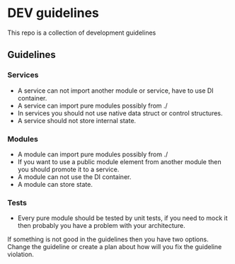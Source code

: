# DEV guidelines
This repo is a collection of development guidelines

## Guidelines
### Services
  - A service can not import another module or service, have to use DI container.
  - A service can import pure modules possibly from ./
  - In services you should not use native data struct or control structures.
  - A service should not store internal state.

### Modules
  - A module can import pure modules possibly from ./  
  - If you want to use a public module element from another module then you should promote it to a service. 	  
  - A module can not use the DI container.
  - A module can store state.

### Tests
  - Every pure module should be tested by unit tests, if you need to mock it then probably you have a problem with your architecture.

If something is not good in the guidelines then you have two options. Change the guideline or create a plan about how will you fix the guideline violation.
	
